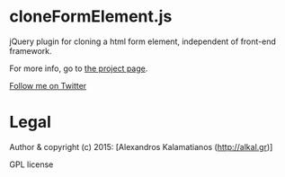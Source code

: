 # cloneFormElement.js
jQuery plugin for cloning a html form element, independent of front-end framework.

For more info, go to [the project page](http://alkal.github.io/cloneFormElement.js).

[Follow me on Twitter](http://twitter.com/alkal_tweet)

# Legal

Author & copyright (c) 2015: [Alexandros Kalamatianos (http://alkal.gr)]

GPL license
